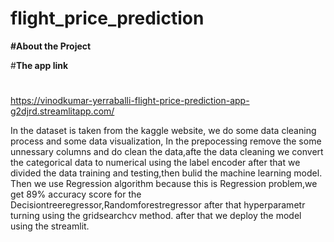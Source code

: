 # flight_price_prediction


**#About the Project**

#**The app link**
#
https://vinodkumar-yerraballi-flight-price-prediction-app-g2djrd.streamlitapp.com/

In the dataset is taken from the kaggle website, we do some data cleaning process and some data visualization, In the prepocessing  remove the some unnessary columns and do clean the data,afte the data cleaning we convert the categorical data to numerical using the label encoder after that we divided the data training and testing,then bulid the machine learning model. Then we use Regression algorithm because this is Regression problem,we get 89% accuracy score for the Decisiontreeregressor,Randomforestregressor after that hyperparametr turning using the gridsearchcv method. after that we deploy the model using the streamlit.
